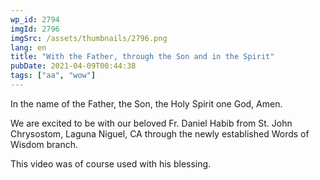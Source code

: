 ```yaml
---
wp_id: 2794
imgId: 2796
imgSrc: /assets/thumbnails/2796.png
lang: en
title: "With the Father, through the Son and in the Spirit"
pubDate: 2021-04-09T00:44:38
tags: ["aa", "wow"]
---
```

<!-- page: 6 -->

<p>In the name of the Father, the Son, the Holy Spirit one God, Amen.</p>
<p>We are excited to be with our beloved Fr. Daniel Habib from St. John Chrysostom, Laguna Niguel, CA through the newly established Words of Wisdom branch.</p>
<p>This video was of course used with his blessing.</p>
<p>&nbsp;</p>
